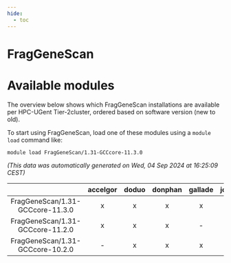 ```yaml
---
hide:
  - toc
---
```


FragGeneScan
============

# Available modules


The overview below shows which FragGeneScan installations are available per HPC-UGent Tier-2cluster, ordered based on software version (new to old).

To start using FragGeneScan, load one of these modules using a `module load` command like:

```shell
module load FragGeneScan/1.31-GCCcore-11.3.0
```

*(This data was automatically generated on Wed, 04 Sep 2024 at 16:25:09 CEST)*  

| |accelgor|doduo|donphan|gallade|joltik|shinx|skitty|
| :---: | :---: | :---: | :---: | :---: | :---: | :---: | :---: |
|FragGeneScan/1.31-GCCcore-11.3.0|x|x|x|x|x|x|x|
|FragGeneScan/1.31-GCCcore-11.2.0|x|x|x|-|x|-|x|
|FragGeneScan/1.31-GCCcore-10.2.0|-|x|x|x|x|-|x|
